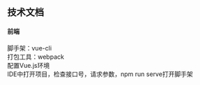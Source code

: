 ## 技术文档

#### 前端

脚手架：vue-cli  
打包工具：webpack  
配置Vue.js环境  
IDE中打开项目，检查接口号，请求参数，npm run serve打开脚手架  
